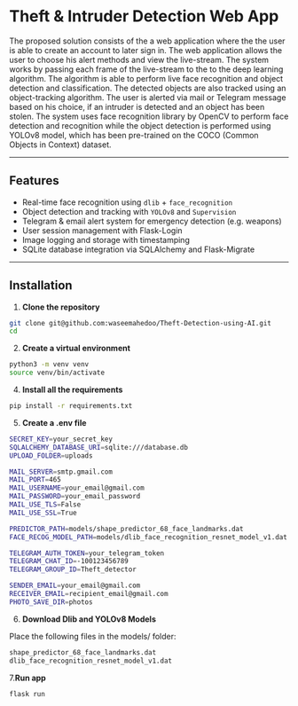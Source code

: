 # Theft & Intruder Detection Web App

The proposed solution consists of the a web application where the the user is able to create an account to later sign in. The web application allows the user to choose his alert methods and view the live-stream. The system works by passing each frame of the live-stream to the to the deep learning
algorithm. The algorithm is able to perform live face recognition and object detection and classification. The detected objects are also tracked using an object-tracking algorithm. The user is alerted via
mail or Telegram message based on his choice, if an intruder is detected and an object has been stolen.
The system uses face recognition library by OpenCV to perform face detection and recognition while the object detection is performed using YOLOv8 model, which has been pre-trained on the COCO
(Common Objects in Context) dataset.

---

## Features

- Real-time face recognition using `dlib` + `face_recognition`
- Object detection and tracking with `YOLOv8` and `Supervision`
- Telegram & email alert system for emergency detection (e.g. weapons)
- User session management with Flask-Login
- Image logging and storage with timestamping
- SQLite database integration via SQLAlchemy and Flask-Migrate

---

## Installation

1. **Clone the repository**

```bash
git clone git@github.com:waseemahedoo/Theft-Detection-using-AI.git
cd 
```
2. **Create a virtual environment**
   
 ```bash
python3 -m venv venv
source venv/bin/activate
```
4. **Install all the requirements**

```bash
pip install -r requirements.txt
 ```
5. **Create a .env file**
   
```bash
SECRET_KEY=your_secret_key
SQLALCHEMY_DATABASE_URI=sqlite:///database.db
UPLOAD_FOLDER=uploads

MAIL_SERVER=smtp.gmail.com
MAIL_PORT=465
MAIL_USERNAME=your_email@gmail.com
MAIL_PASSWORD=your_email_password
MAIL_USE_TLS=False
MAIL_USE_SSL=True

PREDICTOR_PATH=models/shape_predictor_68_face_landmarks.dat
FACE_RECOG_MODEL_PATH=models/dlib_face_recognition_resnet_model_v1.dat

TELEGRAM_AUTH_TOKEN=your_telegram_token
TELEGRAM_CHAT_ID=-100123456789
TELEGRAM_GROUP_ID=Theft_detector

SENDER_EMAIL=your_email@gmail.com
RECEIVER_EMAIL=recipient_email@gmail.com
PHOTO_SAVE_DIR=photos
```
6. **Download Dlib and YOLOv8 Models**

Place the following files in the models/ folder:
```bash
shape_predictor_68_face_landmarks.dat
dlib_face_recognition_resnet_model_v1.dat
```
7.**Run app**
```bash
flask run
```
